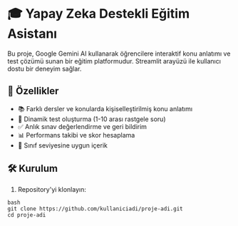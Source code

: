 # 🎓 Yapay Zeka Destekli Eğitim Asistanı

Bu proje, Google Gemini AI kullanarak öğrencilere interaktif konu anlatımı ve test çözümü sunan bir eğitim platformudur. Streamlit arayüzü ile kullanıcı dostu bir deneyim sağlar.

## 🚀 Özellikler

- 📚 Farklı dersler ve konularda kişiselleştirilmiş konu anlatımı
- 📝 Dinamik test oluşturma (1-10 arası rastgele soru)
- ✅ Anlık sınav değerlendirme ve geri bildirim
- 📊 Performans takibi ve skor hesaplama
- 🎯 Sınıf seviyesine uygun içerik

## 🛠️ Kurulum

1. Repository'yi klonlayın:

```
bash
git clone https://github.com/kullaniciadi/proje-adi.git
cd proje-adi
 ```
